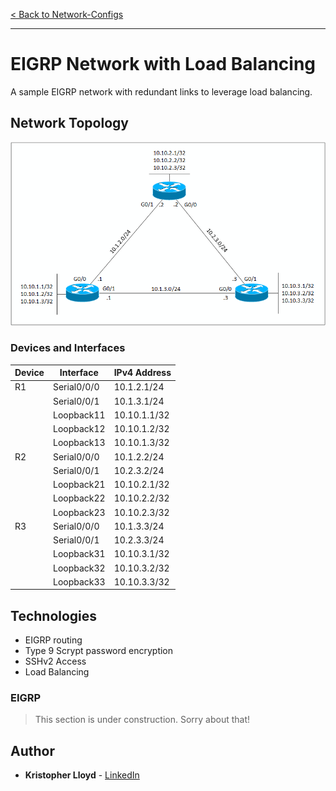 [< Back to Network-Configs](https://github.com/KrisLloyd/Network-Configs/)
***


# EIGRP Network with Load Balancing

A sample EIGRP network with redundant links to leverage load balancing.

## Network Topology

[![RIPng Topology](topology.png)]()


### Devices and Interfaces

| Device | Interface | IPv4 Address |
| ------ | ------ | ------ |
| R1 | Serial0/0/0 | 10.1.2.1/24 | 
|   | Serial0/0/1 | 10.1.3.1/24 |
|   | Loopback11 | 10.10.1.1/32 |
|   | Loopback12 | 10.10.1.2/32 |
|   | Loopback13 | 10.10.1.3/32 |
| R2 | Serial0/0/0 | 10.1.2.2/24 | 
|   | Serial0/0/1 | 10.2.3.2/24 |
|   | Loopback21 | 10.10.2.1/32 |
|   | Loopback22 | 10.10.2.2/32 |
|   | Loopback23 | 10.10.2.3/32 |
| R3 | Serial0/0/0 | 10.1.3.3/24 | 
|   | Serial0/0/1 | 10.2.3.3/24 |
|   | Loopback31 | 10.10.3.1/32 |
|   | Loopback32 | 10.10.3.2/32 |
|   | Loopback33 | 10.10.3.3/32 |

## Technologies

* EIGRP routing
* Type 9 Scrypt password encryption
* SSHv2 Access
* Load Balancing


### EIGRP

> This section is under construction. Sorry about that!

## Author

* **Kristopher Lloyd** - [LinkedIn](https://www.linkedin.com/in/kris-lloyd)
